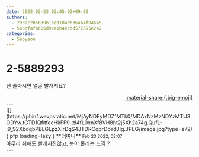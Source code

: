 ```yaml
---
date: 2022-02-23 02:05:02+09:00
authors:
  - 293ac205630b1eed184db36ab4f94545
  - 56bdfafb606d9ce1b4ecdd572595e242
categories:
  - Seoyeon
---
```


# 2-5889293

<div class="post-container" markdown="1">
<div class="content-container md-sidebar__scrollwrap" markdown="1">

션 술마시면 얼굴 빨개져요?

</div>
</div>

<div style="text-align: right;" markdown="1">
<a href="https://weverse.io/fromis9/fanpost/2-5889293" style="text-align: right;">:material-share:{.big-emoji}</a>
</div>
---

<div class="comments-container md-sidebar__scrollwrap" markdown="1">
<div class="comment" markdown="1">
<div class='id-container' markdown="1">
![](https://phinf.wevpstatic.net/MjAyNDEyMDZfMTk0/MDAxNzMzNDYzMTU3ODYw.tGTD1QfitfecHkFF9-zI4fL0xnXf8VH8ht2j5Xh2a74g.QufL-i9_92XbdgbPBLGEpzXIrDqS4JTDRCqprDbYdJIg.JPEG/image.jpg?type=s72){ pfp loading=lazy }
**<span class="artist">더여니</span>** <small>Feb 23 2022, 02:07</small><br>
</div>
<div class='comment-body' markdown="1">
아무리 취해도 빨개지진않고, 눈이 풀리는 느낌 ?
</div>
</div>
</div>
---
